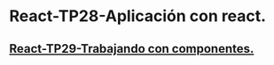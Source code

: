 # React-TP28-Aplicación con react.
## [React-TP29-Trabajando con componentes.](https://github.com/Leandro-Mumbach/React/tree/TP29)
